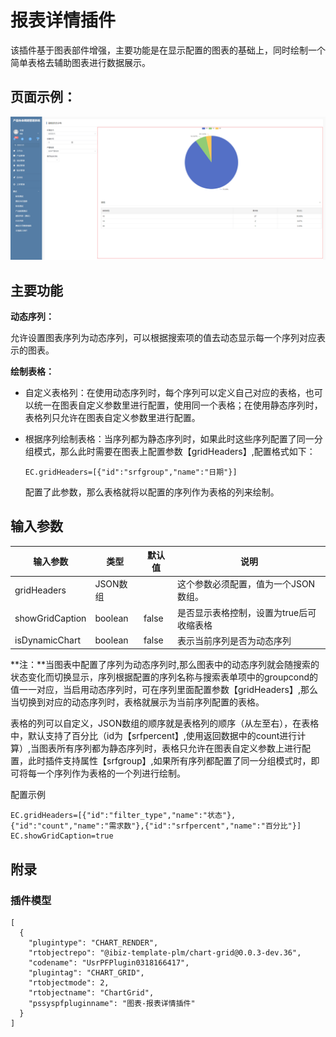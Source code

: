 # 报表详情插件

该插件基于图表部件增强，主要功能是在显示配置的图表的基础上，同时绘制一个简单表格去辅助图表进行数据展示。

## 页面示例：

![image-20240326194229054](./public/assets/images/scene.png)

## 主要功能

**动态序列：**

 允许设置图表序列为动态序列，可以根据搜索项的值去动态显示每一个序列对应表示的图表。

**绘制表格：**

* 自定义表格列：在使用动态序列时，每个序列可以定义自己对应的表格，也可以统一在图表自定义参数里进行配置，使用同一个表格；在使用静态序列时，表格列只允许在图表自定义参数里进行配置。

* 根据序列绘制表格：当序列都为静态序列时，如果此时这些序列配置了同一分组模式，那么此时需要在图表上配置参数【gridHeaders】,配置格式如下：

  `EC.gridHeaders=[{"id":"srfgroup","name":"日期"}]`

  配置了此参数，那么表格就将以配置的序列作为表格的列来绘制。

## 输入参数

| 输入参数        | 类型     | 默认值 | 说明                                     |
| --------------- | -------- | ------ | ---------------------------------------- |
| gridHeaders     | JSON数组 |        | 这个参数必须配置，值为一个JSON数组。     |
| showGridCaption | boolean  | false  | 是否显示表格控制，设置为true后可收缩表格 |
| isDynamicChart  | boolean  | false  | 表示当前序列是否为动态序列               |

**注：**当图表中配置了序列为动态序列时,那么图表中的动态序列就会随搜索的状态变化而切换显示，序列根据配置的序列名称与搜索表单项中的groupcond的值一一对应，当启用动态序列时，可在序列里面配置参数【gridHeaders】,那么当切换到对应的动态序列时，表格就展示为当前序列配置的表格。

表格的列可以自定义，JSON数组的顺序就是表格列的顺序（从左至右），在表格中，默认支持了百分比（id为【srfpercent】,使用返回数据中的count进行计算）,当图表所有序列都为静态序列时，表格只允许在图表自定义参数上进行配置，此时插件支持属性【srfgroup】,如果所有序列都配置了同一分组模式时，即可将每一个序列作为表格的一个列进行绘制。

配置示例

```
EC.gridHeaders=[{"id":"filter_type","name":"状态"},{"id":"count","name":"需求数"},{"id":"srfpercent","name":"百分比"}]
EC.showGridCaption=true
```



## 附录

### 插件模型

```
[
  {
    "plugintype": "CHART_RENDER",
    "rtobjectrepo": "@ibiz-template-plm/chart-grid@0.0.3-dev.36",
    "codename": "UsrPFPlugin0318166417",
    "plugintag": "CHART_GRID",
    "rtobjectmode": 2,
    "rtobjectname": "ChartGrid",
    "pssyspfpluginname": "图表-报表详情插件"
  }
]
```
